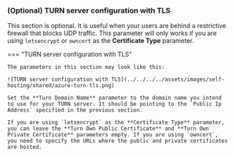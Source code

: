 
### (Optional) TURN server configuration with TLS

This section is optional. It is useful when your users are behind a restrictive firewall that blocks UDP traffic. This parameter will only works if you are using `letsencrypt` or `owncert` as the **Certificate Type** parameter.

=== "TURN server configuration with TLS"

    The parameters in this section may look like this:

    ![TURN server configuration with TLS](../../../../assets/images/self-hosting/shared/azure-turn-tls.png)

    Set the **Turn Domain Name** parameter to the domain name you intend to use for your TURN server. It should be pointing to the `Public Ip Address` specified in the previous section.

    If you are using `letsencrypt` as the **Certificate Type** parameter, you can leave the **Turn Own Public Certificate** and **Turn Own Private Certificate** parameters empty. If you are using `owncert`, you need to specify the URLs where the public and private certificates are hosted.
